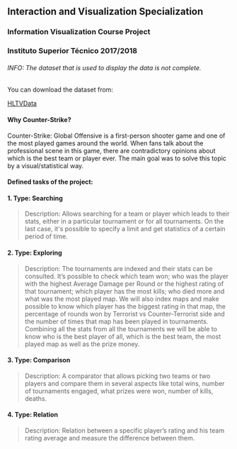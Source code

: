 ## Interaction and Visualization Specialization
### Information Visualization Course Project
### Instituto Superior Técnico 2017/2018

###### INFO: The dataset that is used to display the data is not complete. 

You can download the dataset from:

[HLTVData](https://www.kaggle.com/reagentx/HLTVData)

#### Why Counter-Strike?

Counter-Strike: Global Offensive is a first-person shooter game and one of the most played games around the world. When fans talk about the professional scene in this game, there are contradictory opinions about which is the best team or player ever. The main goal was to solve this topic by a visual/statistical way.

#### Defined tasks of the project:
#### 1. Type: Searching
> Description: Allows searching for a team or player which leads to their stats, either in a particular tournament or for all tournaments. On the last case, it's possible to specify a limit and get statistics of a certain period of time.

#### 2. Type: Exploring 
> Description: The tournaments are indexed and their stats can be consulted. It’s possible to check which team won; who was the player with the highest Average Damage per Round or the highest rating of that tournament; which player has the most kills; who died more and what was the most played map. We will also index maps and make possible to know which player has the biggest rating in that map, the percentage of rounds won by Terrorist vs Counter-Terrorist side and the number of times that map has been played in tournaments. Combining all the stats from all the tournaments we will be able to know who is the best player of all, which is the best team, the most played map as well as the prize money.

#### 3. Type: Comparison
> Description: A comparator that allows picking two teams or two players and compare them in several aspects like total wins, number of tournaments engaged, what prizes were won, number of kills, deaths.

#### 4. Type: Relation
> Description: Relation between a specific player’s rating and his team rating average and measure the difference between them.

